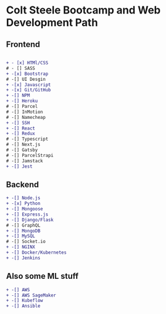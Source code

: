# Colt Steele Bootcamp and Web Development Path

## Frontend 

```diff

+ - [x] HTMl/CSS
# - [] SASS
+ -[x] Bootstrap
# -[] UI Desgin
+ -[x] Javascript
+ -[x] Git/GitHub
+ -[] NPM
+ -[] Heroku
# -[] Parcel
# -[] InMotion
# -[] Namecheap
+ -[] SSH
+ -[] React
+ -[] Redux
# -[] Typescript
# -[] Next.js
# -[] Gatsby
# -[] ParcelStrapi
# -[] Jamstack
+ -[] Jest
```

## Backend

```diff
+ -[] Node.js
+ -[x] Python
+ -[] Mongoose
+ -[] Express.js
+ -[] Django/Flask
# -[] GraphQL
+ -[] MongoDB
+ -[] MySQL
# -[] Socket.io
+ -[] NGINX
+ -[] Docker/Kubernetes
+ -[] Jenkins
```

## Also some ML stuff
```diff
+ -[] AWS
+ -[] AWS SageMaker
+ -[] Kubeflow
+ -[] Ansible
```